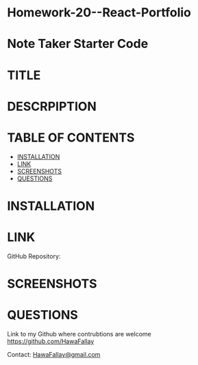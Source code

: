 # Homework-20--React-Portfolio

# Note Taker Starter Code
# TITLE


# DESCRPIPTION
 
 # TABLE OF CONTENTS

- [INSTALLATION](#installation)
- [LINK](#link)
- [SCREENSHOTS](#screenshots)
- [QUESTIONS](#questions)

# INSTALLATION


# LINK

GitHub Repository: 
# SCREENSHOTS


# QUESTIONS
Link to my Github where contrubtions are welcome
https://github.com/HawaFallay

Contact:
HawaFallay@gmail.com
